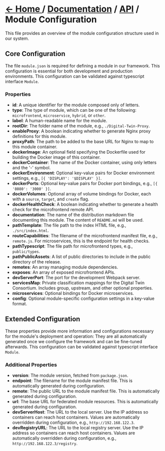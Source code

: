 # [← Home ](../README.md) / [Documentation](./README.md) / [API](./API.md) / Module Configuration

This file provides an overview of the module configuration structure used in our system.

## Core Configuration

The file `module.json` is required for defining a module in our framework. This configuration is essential for both development and production environments. This configuration can be validated against typescript interface `Module`.

### Properties

- **id**: A unique identifier for the module composed only of letters.
- **type**: The type of module, which can be one of the following: `microfrontend`, `microservice`, `hybrid`, or `other`.
- **label**: A human-readable name for the module.
- **rootDir**: The folder name of the module, e.g., `./Digital-Twin-Proxy`.
- **enableProxy**: A boolean indicating whether to generate Nginx proxy definitions for this module.
- **proxyPath**: The path to be added to the base URL for Nginx to map to this module container.
- **dockerImage**: An optional field specifying the Dockerfile used for building the Docker image of this container.
- **dockerContainer**: The name of the Docker container, using only letters and the '-' symbol.
- **dockerEnvironment**: Optional key-value pairs for Docker environment settings, e.g., `[{ 'DISPLAY': '$DISPLAY' }]`.
- **dockerPorts**: Optional key-value pairs for Docker port bindings, e.g., `[{ '8080': '3000' }]`.
- **dockerVolumes**: Optional array of volume bindings for Docker, each with a `source`, `target`, and `create` flag.
- **dockerHealthCheck**: A boolean indicating whether to generate a health check for the microfrontend remote API.
- **documentation**: The name of the distribution markdown file documenting this module. The content of `README.md` will be used.
- **pathTemplate**: The file path to the index HTML file, e.g., `./src/index.html`.
- **routeCapabilities**: The filename of the microfrontend manifest file, e.g., `remote.js`. For microservices, this is the endpoint for health checks.
- **pathTypescript**: The file path for microfrontend types, e.g., `public/types`.
- **pathPublicAssets**: A list of public directories to include in the public directory of the release.
- **remotes**: An array managing module dependencies.
- **exposes**: An array of exposed microfrontend APIs.
- **devServerPort**: The port for the development Webpack server.
- **servicesMap**: Private classification mappings for the Digital Twin Consortium. Includes group, upstream, and other optional properties.
- **microservices**: Optional bindings for Docker microservices.
- **config**: Optional module-specific configuration settings in a key-value format.

## Extended Configuration

These properties provide more information and configurations necessary for the module's deployment and operation: They are all automatically generated once we configure the framework and can be fine-tuned afterwards. This configuration can be validated against typescript interface `Module`.

### Additional Properties

- **version**: The module version, fetched from `package.json`.
- **endpoint**: The filename for the module manifest file. This is automatically generated during configuration.
- **remote**: The public URL to the module manifest file. This is automatically generated during configuration.
- **url**: The base URL for federated module resources. This is automatically generated during configuration.
- **devServerHost**: The URL to the local server. Use the IP address so containers can reach host containers. Values are automatically overridden during configuration, e.g., `http://192.168.122.3`.
- **devRegistryURL**: The URL to the local registry server. Use the IP address so containers can reach host containers. Values are automatically overridden during configuration, e.g., `http://192.168.122.3/registry`.
